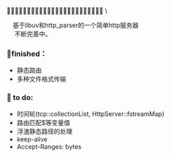 🥜🥐🥖🥞🥓🥙🥚🥘🥗🥫🥣🥪🥩🥨🥦🥥🦗🥛🥟🥠🥡🥤🥢🥧 \

&emsp;基于libuv和http_parser的一个简单http服务器 \
&emsp;
不断完善中。

### 🍕finished：
+ 静态路由
+ 多种文件格式传输


###  🎯 to do:
+ 时间轮(tcp::collectionList, HttpServer::fstreamMap)
+ 路由匹配$等变量值
+ 浮渣静态路径的处理
+ keep-alive
+ Accept-Ranges: bytes